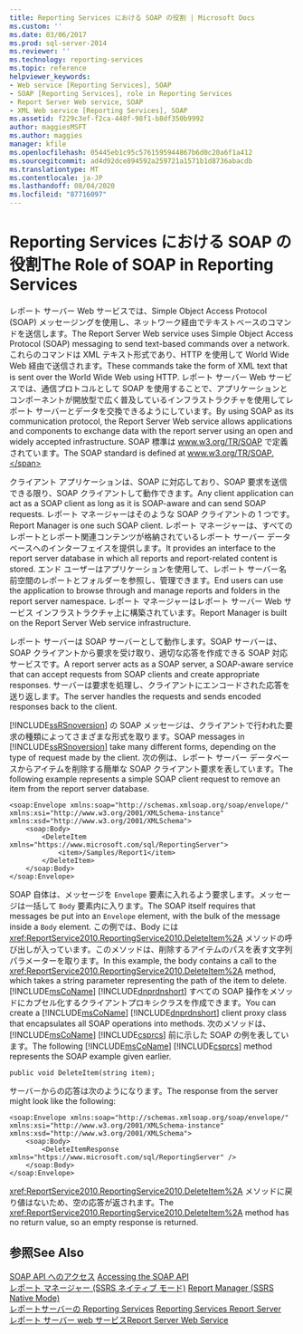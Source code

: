 ```yaml
---
title: Reporting Services における SOAP の役割 | Microsoft Docs
ms.custom: ''
ms.date: 03/06/2017
ms.prod: sql-server-2014
ms.reviewer: ''
ms.technology: reporting-services
ms.topic: reference
helpviewer_keywords:
- Web service [Reporting Services], SOAP
- SOAP [Reporting Services], role in Reporting Services
- Report Server Web service, SOAP
- XML Web service [Reporting Services], SOAP
ms.assetid: f229c3ef-f2ca-448f-98f1-b8df350b9992
author: maggiesMSFT
ms.author: maggies
manager: kfile
ms.openlocfilehash: 05445eb1c95c5761595944867b6d0c20a6f1a412
ms.sourcegitcommit: ad4d92dce894592a259721a1571b1d8736abacdb
ms.translationtype: MT
ms.contentlocale: ja-JP
ms.lasthandoff: 08/04/2020
ms.locfileid: "87716097"
---
```

# <a name="the-role-of-soap-in-reporting-services"></a><span data-ttu-id="f3d9d-102">Reporting Services における SOAP の役割</span><span class="sxs-lookup"><span data-stu-id="f3d9d-102">The Role of SOAP in Reporting Services</span></span>
  <span data-ttu-id="f3d9d-103">レポート サーバー Web サービスでは、Simple Object Access Protocol (SOAP) メッセージングを使用し、ネットワーク経由でテキストベースのコマンドを送信します。</span><span class="sxs-lookup"><span data-stu-id="f3d9d-103">The Report Server Web service uses Simple Object Access Protocol (SOAP) messaging to send text-based commands over a network.</span></span> <span data-ttu-id="f3d9d-104">これらのコマンドは XML テキスト形式であり、HTTP を使用して World Wide Web 経由で送信されます。</span><span class="sxs-lookup"><span data-stu-id="f3d9d-104">These commands take the form of XML text that is sent over the World Wide Web using HTTP.</span></span> <span data-ttu-id="f3d9d-105">レポート サーバー Web サービスでは、通信プロトコルとして SOAP を使用することで、アプリケーションとコンポーネントが開放型で広く普及しているインフラストラクチャを使用してレポート サーバーとデータを交換できるようにしています。</span><span class="sxs-lookup"><span data-stu-id="f3d9d-105">By using SOAP as its communication protocol, the Report Server Web service allows applications and components to exchange data with the report server using an open and widely accepted infrastructure.</span></span> <span data-ttu-id="f3d9d-106">SOAP 標準は www.w3.org/TR/SOAP で定義されています。</span><span class="sxs-lookup"><span data-stu-id="f3d9d-106">The SOAP standard is defined at www.w3.org/TR/SOAP.</span></span>  
  
 <span data-ttu-id="f3d9d-107">クライアント アプリケーションは、SOAP に対応しており、SOAP 要求を送信できる限り、SOAP クライアントして動作できます。</span><span class="sxs-lookup"><span data-stu-id="f3d9d-107">Any client application can act as a SOAP client as long as it is SOAP-aware and can send SOAP requests.</span></span> <span data-ttu-id="f3d9d-108">レポート マネージャーはそのような SOAP クライアントの 1 つです。</span><span class="sxs-lookup"><span data-stu-id="f3d9d-108">Report Manager is one such SOAP client.</span></span> <span data-ttu-id="f3d9d-109">レポート マネージャーは、すべてのレポートとレポート関連コンテンツが格納されているレポート サーバー データベースへのインターフェイスを提供します。</span><span class="sxs-lookup"><span data-stu-id="f3d9d-109">It provides an interface to the report server database in which all reports and report-related content is stored.</span></span> <span data-ttu-id="f3d9d-110">エンド ユーザーはアプリケーションを使用して、レポート サーバー名前空間のレポートとフォルダーを参照し、管理できます。</span><span class="sxs-lookup"><span data-stu-id="f3d9d-110">End users can use the application to browse through and manage reports and folders in the report server namespace.</span></span> <span data-ttu-id="f3d9d-111">レポート マネージャーはレポート サーバー Web サービス インフラストラクチャ上に構築されています。</span><span class="sxs-lookup"><span data-stu-id="f3d9d-111">Report Manager is built on the Report Server Web service infrastructure.</span></span>  
  
 <span data-ttu-id="f3d9d-112">レポート サーバーは SOAP サーバーとして動作します。SOAP サーバーは、SOAP クライアントから要求を受け取り、適切な応答を作成できる SOAP 対応サービスです。</span><span class="sxs-lookup"><span data-stu-id="f3d9d-112">A report server acts as a SOAP server, a SOAP-aware service that can accept requests from SOAP clients and create appropriate responses.</span></span> <span data-ttu-id="f3d9d-113">サーバーは要求を処理し、クライアントにエンコードされた応答を送り返します。</span><span class="sxs-lookup"><span data-stu-id="f3d9d-113">The server handles the requests and sends encoded responses back to the client.</span></span>  
  
 <span data-ttu-id="f3d9d-114">[!INCLUDE[ssRSnoversion](../../includes/ssrsnoversion-md.md)] の SOAP メッセージは、クライアントで行われた要求の種類によってさまざまな形式を取ります。</span><span class="sxs-lookup"><span data-stu-id="f3d9d-114">SOAP messages in [!INCLUDE[ssRSnoversion](../../includes/ssrsnoversion-md.md)] take many different forms, depending on the type of request made by the client.</span></span> <span data-ttu-id="f3d9d-115">次の例は、レポート サーバー データベースからアイテムを削除する簡単な SOAP クライアント要求を表しています。</span><span class="sxs-lookup"><span data-stu-id="f3d9d-115">The following example represents a simple SOAP client request to remove an item from the report server database.</span></span>  
  
```  
<soap:Envelope xmlns:soap="http://schemas.xmlsoap.org/soap/envelope/" xmlns:xsi="http://www.w3.org/2001/XMLSchema-instance" xmlns:xsd="http://www.w3.org/2001/XMLSchema">  
    <soap:Body>  
        <DeleteItem xmlns="https://www.microsoft.com/sql/ReportingServer">  
            <item>/Samples/Report1</item>  
        </DeleteItem>  
    </soap:Body>  
</soap:Envelope>  
```  
  
 <span data-ttu-id="f3d9d-116">SOAP 自体は、メッセージを `Envelope` 要素に入れるよう要求します。メッセージは一括して `Body` 要素内に入ります。</span><span class="sxs-lookup"><span data-stu-id="f3d9d-116">The SOAP itself requires that messages be put into an `Envelope` element, with the bulk of the message inside a `Body` element.</span></span> <span data-ttu-id="f3d9d-117">この例では、Body には <xref:ReportService2010.ReportingService2010.DeleteItem%2A> メソッドの呼び出しが入っています。このメソッドは、削除するアイテムのパスを表す文字列パラメーターを取ります。</span><span class="sxs-lookup"><span data-stu-id="f3d9d-117">In this example, the body contains a call to the <xref:ReportService2010.ReportingService2010.DeleteItem%2A> method, which takes a string parameter representing the path of the item to delete.</span></span> <span data-ttu-id="f3d9d-118">[!INCLUDE[msCoName](../../includes/msconame-md.md)] [!INCLUDE[dnprdnshort](../../includes/dnprdnshort-md.md)] すべての SOAP 操作をメソッドにカプセル化するクライアントプロキシクラスを作成できます。</span><span class="sxs-lookup"><span data-stu-id="f3d9d-118">You can create a [!INCLUDE[msCoName](../../includes/msconame-md.md)] [!INCLUDE[dnprdnshort](../../includes/dnprdnshort-md.md)] client proxy class that encapsulates all SOAP operations into methods.</span></span> <span data-ttu-id="f3d9d-119">次のメソッドは、 [!INCLUDE[msCoName](../../includes/msconame-md.md)] [!INCLUDE[csprcs](../../includes/csprcs-md.md)] 前に示した SOAP の例を表しています。</span><span class="sxs-lookup"><span data-stu-id="f3d9d-119">The following [!INCLUDE[msCoName](../../includes/msconame-md.md)] [!INCLUDE[csprcs](../../includes/csprcs-md.md)] method represents the SOAP example given earlier.</span></span>  
  
```  
public void DeleteItem(string item);  
```  
  
 <span data-ttu-id="f3d9d-120">サーバーからの応答は次のようになります。</span><span class="sxs-lookup"><span data-stu-id="f3d9d-120">The response from the server might look like the following:</span></span>  
  
```  
<soap:Envelope xmlns:soap="http://schemas.xmlsoap.org/soap/envelope/" xmlns:xsi="http://www.w3.org/2001/XMLSchema-instance" xmlns:xsd="http://www.w3.org/2001/XMLSchema">  
    <soap:Body>  
        <DeleteItemResponse xmlns="https://www.microsoft.com/sql/ReportingServer" />  
    </soap:Body>  
</soap:Envelope>  
```  
  
 <span data-ttu-id="f3d9d-121"><xref:ReportService2010.ReportingService2010.DeleteItem%2A> メソッドに戻り値はないため、空の応答が返されます。</span><span class="sxs-lookup"><span data-stu-id="f3d9d-121">The <xref:ReportService2010.ReportingService2010.DeleteItem%2A> method has no return value, so an empty response is returned.</span></span>  
  
## <a name="see-also"></a><span data-ttu-id="f3d9d-122">参照</span><span class="sxs-lookup"><span data-stu-id="f3d9d-122">See Also</span></span>  
 <span data-ttu-id="f3d9d-123">[SOAP API へのアクセス](accessing-the-soap-api.md) </span><span class="sxs-lookup"><span data-stu-id="f3d9d-123">[Accessing the SOAP API](accessing-the-soap-api.md) </span></span>  
 <span data-ttu-id="f3d9d-124">[レポート マネージャー &#40;SSRS ネイティブ モード&#41;](../report-manager-ssrs-native-mode.md) </span><span class="sxs-lookup"><span data-stu-id="f3d9d-124">[Report Manager  &#40;SSRS Native Mode&#41;](../report-manager-ssrs-native-mode.md) </span></span>  
 <span data-ttu-id="f3d9d-125">[レポートサーバーの Reporting Services](../reporting-services-report-server.md) </span><span class="sxs-lookup"><span data-stu-id="f3d9d-125">[Reporting Services Report Server](../reporting-services-report-server.md) </span></span>  
 [<span data-ttu-id="f3d9d-126">レポート サーバー web サービス</span><span class="sxs-lookup"><span data-stu-id="f3d9d-126">Report Server Web Service</span></span>](report-server-web-service.md)  
  
  
